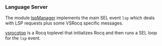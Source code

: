 ### Language Server

The module [lspManager](lspManager.mli) implements the main SEL event `lsp`
which deals with LSP requests plus some VSRocq specific messages.

[vsrocqtop](vsrocqtop.ml) is a Rocq toplevel that initializes Rocq and then runs
a SEL loop for the `lsp` event.

